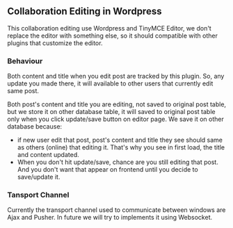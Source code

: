 ## Collaboration Editing in Wordpress

This collaboration editing use Wordpress and TinyMCE Editor, we don't replace the editor
with something else, so it should compatible with other plugins that customize the editor.

### Behaviour

Both content and title when you edit post are tracked by this plugin. So,
any update you made there, it will available to other users that currently edit same post.

Both post's content and title you are editing, not saved to original post table, but we store it on other database table,
it will saved to original post table only when you click update/save button on editor page. We save it on other database because:

- if new user edit that post, post's content and title they see should same as others (online) that editing it.
That's why you see in first load, the title and content updated.
- When you don't hit update/save, chance are you still editing that post. And you don't want that appear on frontend
until you decide to save/update it.

### Tansport Channel

Currently the transport channel used to communicate between windows are Ajax and Pusher. In
future we will try to implements it using Websocket.